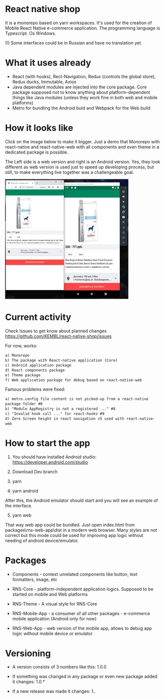 # React native shop

It is a monorepo based on yarn workspaces. It's used for the creation of Mobile React Native e-commerce application.
The programming language is Typescript. Os Windows.

(!) Some interfaces could be in Russian and have no translation yet.

# What it uses already

- React (with hooks), Rect-Navigation, Redux (controls the global store), Redux ducks, Immutable, Axios
- Java dependent modules are injected into the core package. Core package supposed not to know anything about platform-dependent things like Java modules (unless they work fine in both web and mobile platforms)
- Metro for bundling the Android buld and Webpack for the Web build

# How it looks like

Click on the image below to make it bigger. Just a demo that Monorepo with react-native and react-native-web with all components and even theme in a dedicated package is possible. 

The Left side is a web version and right is an Android version. Yes, they look different as web version is used just to speed up developing process, but still, to make everything live together was a challengeable goal.

<img src="images/android_and_web_together.jpg" width="400px" />

# Current activity

Check Issues to get know about planned changes https://github.com/KEMBL/react-native-shop/issues

For now, works:

    a) Monorepo
    b) The package with React-native application (Core)
    c) Android application package
    d) React components package
    e) Theme package
    f) Web application package for debug based on react-native-web

Famous problems were fixed:

    a) metro.config file content is not picked-up from a react-native package folder #6
    b) "Module AppRegistry is not a registered ..." #8
    c) "Invalid hook call ..." for react-hooks #9
    d) Zero Screen height in react navigation v5 used with react-native-web 

# How to start the app

1. You should have installed Android studio: https://developer.android.com/studio

2. Download Dev branch

3. yarn

4. yarn android

After this, the Android emulator should start and you will see an example of the interface.

5. yarn web

That way web app could be bundled. Just open index.html from packages\rns-web-app\dist in a modern web browser. Many styles are not correct but this mode could be used for improving app logic without needing of android device/emulator. 

# Packages

- Components - context unrelated components like button, text formatters, image, etc

- RNS-Core - platform-independent application logics. Supposed to be started on mobile and Web platforms

- RNS-Theme - A visual style for RNS-Core

- RNS-Mobile-App - a consumer of all other packages - e-commerce mobile application (Android only for now)

- RNS-Web-App - web version of the mobile app, allows to debug app logic without mobile device or emulator

# Versioning

- A version consists of 3 numbers like this: 1.0.0

- If something was changed in any package or even new package added it changes: 1.0.\*

- If a new release was made it changes: 1._._
